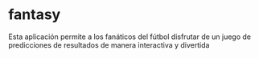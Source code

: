 # fantasy
Esta aplicación permite a los fanáticos del fútbol disfrutar de un juego de predicciones de resultados de manera interactiva y divertida

